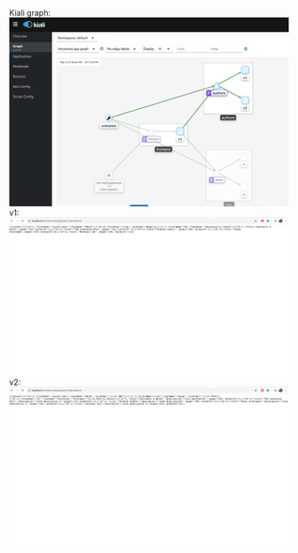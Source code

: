 Kiali graph:
![Image description | width=100](Screen%20Shot%202020-05-17%20at%207.17.35%20PM.png)
v1:
![Image description | width=100](Screen%20Shot%202020-05-17%20at%207.18.02%20PM.png)
v2:
![Image description | width=100](Screen%20Shot%202020-05-17%20at%207.17.53%20PM.png)
